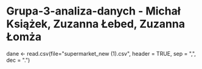 # Grupa-3-analiza-danych - Michał Książek, Zuzanna Łebed, Zuzanna Łomża

dane <- read.csv(file="supermarket_new (1).csv", header = TRUE, sep = ",", dec = ".")